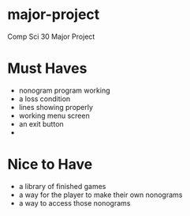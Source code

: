 # major-project
Comp Sci 30 Major Project

# Must Haves
- nonogram program working
- a loss condition
- lines showing properly
- working menu screen
- an exit button
- 
# Nice to Have
- a library of finished games
- a way for the player to make their own nonograms
- a way to access those nonograms
